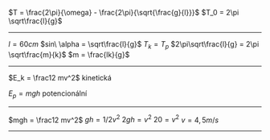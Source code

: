 $T = \frac{2\pi}{\omega} - \frac{2\pi}{\sqrt{\frac{g}{l}}}$
$T_0 = 2\pi \sqrt\frac{l}{g}$

---

$l  = 60cm$
$sin\ \alpha = \sqrt\frac{l}{g}$
$T_k = T_p$
$2\pi\sqrt\frac{l}{g} = 2\pi \sqrt\frac{m}{k}$
$m = \frac{lk}{g}$

---

$E_k = \frac12 mv^2$
kinetická

$E_p = mgh$
potencionální

---

$mgh = \frac12 mv^2$
$gh = 1/2v^2$
$2gh = v^2$
$20 = v^2$
$v = 4,5m/s$

---
